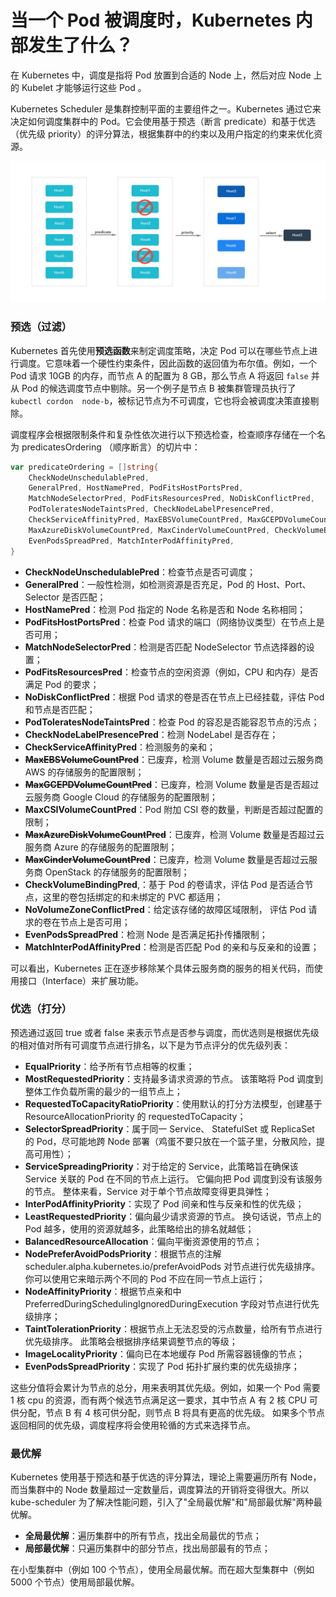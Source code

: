 # 当一个 Pod 被调度时，Kubernetes 内部发生了什么？

在 Kubernetes 中，调度是指将 Pod 放置到合适的 Node 上，然后对应 Node 上的 Kubelet 才能够运行这些  Pod 。

Kubernetes Scheduler 是集群控制平面的主要组件之一。Kubernetes 通过它来决定如何调度集群中的 Pod。它会使用基于预选（断言 predicate）和基于优选（优先级 priority）的评分算法，根据集群中的约束以及用户指定的约束来优化资源。

![schedule](schedule.jpeg)

### 预选（过滤）

Kubernetes 首先使用**预选函数**来制定调度策略，决定 Pod 可以在哪些节点上进行调度。它意味着一个硬性约束条件，因此函数的返回值为布尔值。例如，一个 Pod 请求 10GB 的内存，而节点 A 的配置为 8 GB，那么节点 A 将返回 `false` 并从 Pod 的候选调度节点中剔除。另一个例子是节点 B 被集群管理员执行了 `kubectl cordon  node-b`，被标记节点为不可调度，它也将会被调度决策直接剔除。

调度程序会根据限制条件和复杂性依次进行以下预选检查，检查顺序存储在一个名为 predicatesOrdering （顺序断言）的切片中：

```go
var predicateOrdering = []string{
	CheckNodeUnschedulablePred,
	GeneralPred, HostNamePred, PodFitsHostPortsPred,
	MatchNodeSelectorPred, PodFitsResourcesPred, NoDiskConflictPred,
	PodToleratesNodeTaintsPred, CheckNodeLabelPresencePred,
	CheckServiceAffinityPred, MaxEBSVolumeCountPred, MaxGCEPDVolumeCountPred, MaxCSIVolumeCountPred,
	MaxAzureDiskVolumeCountPred, MaxCinderVolumeCountPred, CheckVolumeBindingPred, NoVolumeZoneConflictPred,
	EvenPodsSpreadPred, MatchInterPodAffinityPred,
}
```

* **CheckNodeUnschedulablePred**：检查节点是否可调度；
* **GeneralPred**：一般性检测，如检测资源是否充足，Pod 的 Host、Port、Selector 是否匹配；
* **HostNamePred**：检测 Pod 指定的 Node 名称是否和 Node 名称相同；
* **PodFitsHostPortsPred**：检查 Pod 请求的端口（网络协议类型）在节点上是否可用；
* **MatchNodeSelectorPred**：检测是否匹配 NodeSelector 节点选择器的设置；
* **PodFitsResourcesPred**：检查节点的空闲资源（例如，CPU 和内存）是否满足 Pod 的要求；
* **NoDiskConflictPred**：根据 Pod 请求的卷是否在节点上已经挂载，评估 Pod 和节点是否匹配；
* **PodToleratesNodeTaintsPred**：检查 Pod 的容忍是否能容忍节点的污点；
* **CheckNodeLabelPresencePred**：检测 NodeLabel 是否存在；
* **CheckServiceAffinityPred**：检测服务的亲和；
* **~~MaxEBSVolumeCountPred~~**：已废弃，检测 Volume 数量是否超过云服务商 AWS 的存储服务的配置限制；
* **~~MaxGCEPDVolumeCountPred~~**：已废弃，检测 Volume 数量是否是否超过云服务商 Google Cloud 的存储服务的配置限制；
* **MaxCSIVolumeCountPred**：Pod 附加 CSI 卷的数量，判断是否超过配置的限制；
* **~~MaxAzureDiskVolumeCountPred~~**：已废弃，检测 Volume 数量是否超过云服务商 Azure 的存储服务的配置限制；
* **~~MaxCinderVolumeCountPred~~**：已废弃，检测 Volume 数量是否超过云服务商 OpenStack 的存储服务的配置限制；
* **CheckVolumeBindingPred**,：基于 Pod 的卷请求，评估 Pod 是否适合节点，这里的卷包括绑定的和未绑定的 PVC 都适用；
* **NoVolumeZoneConflictPred**：给定该存储的故障区域限制， 评估 Pod 请求的卷在节点上是否可用；
* **EvenPodsSpreadPred**：检测 Node 是否满足拓扑传播限制；
* **MatchInterPodAffinityPred**：检测是否匹配 Pod 的亲和与反亲和的设置；

可以看出，Kubernetes 正在逐步移除某个具体云服务商的服务的相关代码，而使用接口（Interface）来扩展功能。


### 优选（打分）

预选通过返回 true 或者 false 来表示节点是否参与调度，而优选则是根据优先级的相对值对所有可调度节点进行排名，以下是为节点评分的优先级列表：

* **EqualPriority**：给予所有节点相等的权重；
* **MostRequestedPriority**：支持最多请求资源的节点。 该策略将 Pod 调度到整体工作负载所需的最少的一组节点上；
* **RequestedToCapacityRatioPriority**：使用默认的打分方法模型，创建基于 ResourceAllocationPriority 的 requestedToCapacity；
* **SelectorSpreadPriority**：属于同一 Service、 StatefulSet 或 ReplicaSet 的 Pod，尽可能地跨 Node 部署（鸡蛋不要只放在一个篮子里，分散风险，提高可用性）；
* **ServiceSpreadingPriority**：对于给定的 Service，此策略旨在确保该 Service 关联的 Pod 在不同的节点上运行。 它偏向把 Pod 调度到没有该服务的节点。 整体来看，Service 对于单个节点故障变得更具弹性；
* **InterPodAffinityPriority**：实现了 Pod 间亲和性与反亲和性的优先级；
* **LeastRequestedPriority**：偏向最少请求资源的节点。 换句话说，节点上的 Pod 越多，使用的资源就越多，此策略给出的排名就越低；
* **BalancedResourceAllocation**：偏向平衡资源使用的节点；
* **NodePreferAvoidPodsPriority**：根据节点的注解 scheduler.alpha.kubernetes.io/preferAvoidPods 对节点进行优先级排序。 你可以使用它来暗示两个不同的 Pod 不应在同一节点上运行；
* **NodeAffinityPriority**：根据节点亲和中 PreferredDuringSchedulingIgnoredDuringExecution 字段对节点进行优先级排序；
* **TaintTolerationPriority**：根据节点上无法忍受的污点数量，给所有节点进行优先级排序。 此策略会根据排序结果调整节点的等级；
* **ImageLocalityPriority**：偏向已在本地缓存 Pod 所需容器镜像的节点；
* **EvenPodsSpreadPriority**：实现了 Pod 拓扑扩展约束的优先级排序；


这些分值将会累计为节点的总分，用来表明其优先级。例如，如果一个 Pod 需要 1 核 cpu 的资源，而有两个候选节点满足这一要求，其中节点 A 有 2 核 CPU 可供分配，节点 B 有 4 核可供分配，则节点 B 将具有更高的优先级。 如果多个节点返回相同的优先级，调度程序将会使用轮循的方式来选择节点。

### 最优解

Kubernetes 使用基于预选和基于优选的评分算法，理论上需要遍历所有 Node，而当集群中的 Node 数量超过一定数量后，调度算法的开销将变得很大。所以 kube-scheduler 为了解决性能问题，引入了"全局最优解"和"局部最优解"两种最优解。

* **全局最优解**：遍历集群中的所有节点，找出全局最优的节点；
* **局部最优解**：只遍历集群中的部分节点，找出局部最有的节点；

在小型集群中（例如 100 个节点），使用全局最优解。而在超大型集群中（例如 5000 个节点）使用局部最优解。




